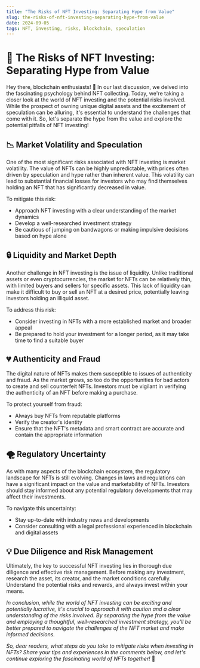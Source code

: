 ```yaml
---
title: "The Risks of NFT Investing: Separating Hype from Value"
slug: the-risks-of-nft-investing-separating-hype-from-value
date: 2024-09-05
tags: NFT, investing, risks, blockchain, speculation
---
```


# 🚨 The Risks of NFT Investing: Separating Hype from Value

Hey there, blockchain enthusiasts! 🚀 In our last discussion, we delved into the fascinating psychology behind NFT collecting. Today, we're taking a closer look at the world of NFT investing and the potential risks involved. While the prospect of owning unique digital assets and the excitement of speculation can be alluring, it's essential to understand the challenges that come with it. So, let's separate the hype from the value and explore the potential pitfalls of NFT investing!

## 📉 Market Volatility and Speculation

One of the most significant risks associated with NFT investing is market volatility. The value of NFTs can be highly unpredictable, with prices often driven by speculation and hype rather than inherent value. This volatility can lead to substantial financial losses for investors who may find themselves holding an NFT that has significantly decreased in value.

To mitigate this risk:
- Approach NFT investing with a clear understanding of the market dynamics
- Develop a well-researched investment strategy
- Be cautious of jumping on bandwagons or making impulsive decisions based on hype alone

## 🔒 Liquidity and Market Depth

Another challenge in NFT investing is the issue of liquidity. Unlike traditional assets or even cryptocurrencies, the market for NFTs can be relatively thin, with limited buyers and sellers for specific assets. This lack of liquidity can make it difficult to buy or sell an NFT at a desired price, potentially leaving investors holding an illiquid asset.

To address this risk:
- Consider investing in NFTs with a more established market and broader appeal
- Be prepared to hold your investment for a longer period, as it may take time to find a suitable buyer

## 💔 Authenticity and Fraud

The digital nature of NFTs makes them susceptible to issues of authenticity and fraud. As the market grows, so too do the opportunities for bad actors to create and sell counterfeit NFTs. Investors must be vigilant in verifying the authenticity of an NFT before making a purchase.

To protect yourself from fraud:
- Always buy NFTs from reputable platforms
- Verify the creator's identity
- Ensure that the NFT's metadata and smart contract are accurate and contain the appropriate information

## 🌪️ Regulatory Uncertainty

As with many aspects of the blockchain ecosystem, the regulatory landscape for NFTs is still evolving. Changes in laws and regulations can have a significant impact on the value and marketability of NFTs. Investors should stay informed about any potential regulatory developments that may affect their investments.

To navigate this uncertainty:
- Stay up-to-date with industry news and developments
- Consider consulting with a legal professional experienced in blockchain and digital assets

## 💡 Due Diligence and Risk Management

Ultimately, the key to successful NFT investing lies in thorough due diligence and effective risk management. Before making any investment, research the asset, its creator, and the market conditions carefully. Understand the potential risks and rewards, and always invest within your means.

*In conclusion, while the world of NFT investing can be exciting and potentially lucrative, it's crucial to approach it with caution and a clear understanding of the risks involved. By separating the hype from the value and employing a thoughtful, well-researched investment strategy, you'll be better prepared to navigate the challenges of the NFT market and make informed decisions.*

*So, dear readers, what steps do you take to mitigate risks when investing in NFTs? Share your tips and experiences in the comments below, and let's continue exploring the fascinating world of NFTs together!* 🌠
